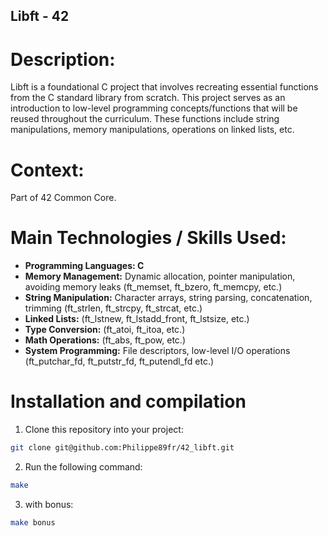 ## Libft - 42

# Description:
Libft is a foundational C project that involves recreating essential functions from the C standard library from scratch. This project serves as an introduction to low-level programming concepts/functions that will be reused throughout the curriculum. These functions include string manipulations, memory manipulations, operations on linked lists, etc.

# Context:
Part of 42 Common Core.

# Main Technologies / Skills Used:

- **Programming Languages: C**
- **Memory Management:** Dynamic allocation, pointer manipulation, avoiding memory leaks (ft_memset, ft_bzero, ft_memcpy, etc.)
- **String Manipulation:** Character arrays, string parsing, concatenation, trimming  (ft_strlen, ft_strcpy, ft_strcat, etc.)
- **Linked Lists:** (ft_lstnew, ft_lstadd_front, ft_lstsize, etc.)
- **Type Conversion:** (ft_atoi, ft_itoa, etc.)
- **Math Operations:** (ft_abs, ft_pow, etc.)
- **System Programming:** File descriptors, low-level I/O operations (ft_putchar_fd, ft_putstr_fd, ft_putendl_fd etc.)

# Installation and compilation
1. Clone this repository into your project:
```bash
git clone git@github.com:Philippe89fr/42_libft.git
```
2. Run the following command:
```bash
make
```
3. with bonus:
```bash
make bonus
```
